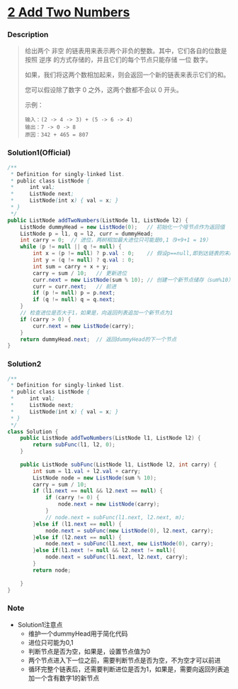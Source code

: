# [2  Add Two Numbers](https://leetcode-cn.com/problems/add-two-numbers/)

### Description

>给出两个 非空 的链表用来表示两个非负的整数。其中，它们各自的位数是按照 逆序 的方式存储的，并且它们的每个节点只能存储 一位 数字。
>
>如果，我们将这两个数相加起来，则会返回一个新的链表来表示它们的和。
>
>您可以假设除了数字 0 之外，这两个数都不会以 0 开头。
>
>示例：
>```
>输入：(2 -> 4 -> 3) + (5 -> 6 -> 4)
>输出：7 -> 0 -> 8
>原因：342 + 465 = 807
>```

### Solution1(Official)

```java
/**
 * Definition for singly-linked list.
 * public class ListNode {
 *     int val;
 *     ListNode next;
 *     ListNode(int x) { val = x; }
 * }
 */
public ListNode addTwoNumbers(ListNode l1, ListNode l2) {
    ListNode dummyHead = new ListNode(0);	// 初始化一个哑节点作为返回值
    ListNode p = l1, q = l2, curr = dummyHead;
    int carry = 0;	// 进位，两树相加最大进位只可能是0,1（9+9+1 = 19）
    while (p != null || q != null) {
        int x = (p != null) ? p.val : 0;	// 假设p==null,即到达链表的末尾，则设置其值为0
        int y = (q != null) ? q.val : 0;
        int sum = carry + x + y;
        carry = sum / 10;	// 更新进位
        curr.next = new ListNode(sum % 10);	// 创建一个新节点储存（sum%10），设置为当前节点的下一个节点
        curr = curr.next;	// 前进
        if (p != null) p = p.next;
        if (q != null) q = q.next;
    }
    // 检查进位是否大于1，如果是，向返回列表追加一个新节点为1
    if (carry > 0) {
        curr.next = new ListNode(carry);
    }
    return dummyHead.next;	// 返回dummyHead的下一个节点
}
```



### Solution2

```java
/**
 * Definition for singly-linked list.
 * public class ListNode {
 *     int val;
 *     ListNode next;
 *     ListNode(int x) { val = x; }
 * }
 */
class Solution {
    public ListNode addTwoNumbers(ListNode l1, ListNode l2) {
        return subFunc(l1, l2, 0);
    }
    
    public ListNode subFunc(ListNode l1, ListNode l2, int carry) {
        int sum = l1.val + l2.val + carry;
        ListNode node = new ListNode(sum % 10);
        carry = sum / 10;
        if (l1.next == null && l2.next == null) {
            if (carry != 0) {
                node.next = new ListNode(carry);
            }
            // node.next = subFunc(l1.next, l2.next, m);
        }else if (l1.next == null) {
            node.next = subFunc(new ListNode(0), l2.next, carry);
        }else if (l2.next == null) {
            node.next = subFunc(l1.next, new ListNode(0), carry);
        }else if(l1.next != null && l2.next != null){
            node.next = subFunc(l1.next, l2.next, carry);
        }
        return node;
        
    } 
}   
```

### Note

- Solution1注意点
  - 维护一个dummyHead用于简化代码
  - 进位只可能为0,1
  - 判断节点是否为空，如果是，设置节点值为0
  - 两个节点进入下一位之前，需要判断节点是否为空，不为空才可以前进
  - 循环完整个链表后，还需要判断进位是否为1，如果是，需要向返回列表追加一个含有数字1的新节点
